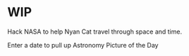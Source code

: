 # WIP

Hack NASA to help Nyan Cat travel through space and time.

Enter a date to pull up Astronomy Picture of the Day
